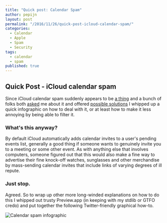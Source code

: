 ```yaml
---
title: "Quick post: Calendar Spam"
author: pepijn
layout: post
permalink: "/2016/11/26/quick-post-icloud-calendar-spam/"
categories:
  - Calendar
  - Apple
  - Spam
  - Security
tags:
  - calendar
  - spam
published: true
---
```


## Quick Post - iCloud calendar spam

Since iCloud calendar spam suddenly appears to be [a thing](https://twitter.com/bruienne/status/802174492000874496) and a bunch of folks both [asked](https://twitter.com/latteine/status/802192190168567808) me about it and offered [possible solutions](https://twitter.com/swy/status/802263392027283456) I whipped up a quick infographic on how to deal with it, or at least how to make it less annoying by being able to filter it.

### What's this anyway?
By default iCloud automatically adds calendar invites to a user's pending events list, generally a good thing if someone wants to genuinely invite you to a meeting or some other event. As with anything else that involves computers, someone figured out that this would also make a fine way to advertise their fine knock-off watches, sunglasses and other merchandise by mass-sending calendar invites that include links of varying degrees of ill repute.

### Just stop.
Agreed. So to wrap up other more long-winded explanations on how to do this I whipped out trusty Preview.app (in keeping with my stdlib or GTFO credo) and put together the following Twitter-friendly graphical how-to.

![Calendar spam infographic](static/Calendar-spam.jpg)
